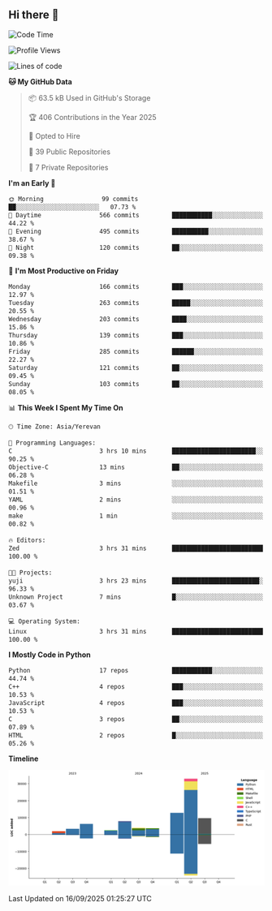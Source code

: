 ## Hi there 👋

<!--START_SECTION:waka-->
![Code Time](http://img.shields.io/badge/Code%20Time-1%2C393%20hrs%204%20mins-blue)

![Profile Views](http://img.shields.io/badge/Profile%20Views-0-blue)

![Lines of code](https://img.shields.io/badge/From%20Hello%20World%20I%27ve%20Written-84.7%20thousand%20lines%20of%20code-blue)

**🐱 My GitHub Data** 

> 📦 63.5 kB Used in GitHub's Storage 
 > 
> 🏆 406 Contributions in the Year 2025
 > 
> 💼 Opted to Hire
 > 
> 📜 39 Public Repositories 
 > 
> 🔑 7 Private Repositories 
 > 
**I'm an Early 🐤** 

```text
🌞 Morning                99 commits          ██░░░░░░░░░░░░░░░░░░░░░░░   07.73 % 
🌆 Daytime                566 commits         ███████████░░░░░░░░░░░░░░   44.22 % 
🌃 Evening                495 commits         ██████████░░░░░░░░░░░░░░░   38.67 % 
🌙 Night                  120 commits         ██░░░░░░░░░░░░░░░░░░░░░░░   09.38 % 
```
📅 **I'm Most Productive on Friday** 

```text
Monday                   166 commits         ███░░░░░░░░░░░░░░░░░░░░░░   12.97 % 
Tuesday                  263 commits         █████░░░░░░░░░░░░░░░░░░░░   20.55 % 
Wednesday                203 commits         ████░░░░░░░░░░░░░░░░░░░░░   15.86 % 
Thursday                 139 commits         ███░░░░░░░░░░░░░░░░░░░░░░   10.86 % 
Friday                   285 commits         ██████░░░░░░░░░░░░░░░░░░░   22.27 % 
Saturday                 121 commits         ██░░░░░░░░░░░░░░░░░░░░░░░   09.45 % 
Sunday                   103 commits         ██░░░░░░░░░░░░░░░░░░░░░░░   08.05 % 
```


📊 **This Week I Spent My Time On** 

```text
🕑︎ Time Zone: Asia/Yerevan

💬 Programming Languages: 
C                        3 hrs 10 mins       ███████████████████████░░   90.25 % 
Objective-C              13 mins             ██░░░░░░░░░░░░░░░░░░░░░░░   06.28 % 
Makefile                 3 mins              ░░░░░░░░░░░░░░░░░░░░░░░░░   01.51 % 
YAML                     2 mins              ░░░░░░░░░░░░░░░░░░░░░░░░░   00.96 % 
make                     1 min               ░░░░░░░░░░░░░░░░░░░░░░░░░   00.82 % 

🔥 Editors: 
Zed                      3 hrs 31 mins       █████████████████████████   100.00 % 

🐱‍💻 Projects: 
yuji                     3 hrs 23 mins       ████████████████████████░   96.33 % 
Unknown Project          7 mins              █░░░░░░░░░░░░░░░░░░░░░░░░   03.67 % 

💻 Operating System: 
Linux                    3 hrs 31 mins       █████████████████████████   100.00 % 
```

**I Mostly Code in Python** 

```text
Python                   17 repos            ███████████░░░░░░░░░░░░░░   44.74 % 
C++                      4 repos             ███░░░░░░░░░░░░░░░░░░░░░░   10.53 % 
JavaScript               4 repos             ███░░░░░░░░░░░░░░░░░░░░░░   10.53 % 
C                        3 repos             ██░░░░░░░░░░░░░░░░░░░░░░░   07.89 % 
HTML                     2 repos             █░░░░░░░░░░░░░░░░░░░░░░░░   05.26 % 
```



**Timeline**

![Lines of Code chart](https://raw.githubusercontent.com/0xM4LL0C/0xM4LL0C/main/assets/bar_graph.png)


 Last Updated on 16/09/2025 01:25:27 UTC
<!--END_SECTION:waka-->
